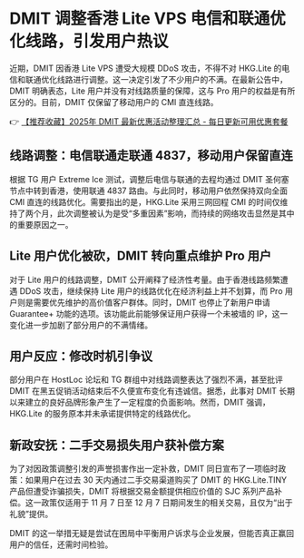 # DMIT 调整香港 Lite VPS 电信和联通优化线路，引发用户热议

近期，DMIT 因香港 Lite VPS 遭受大规模 DDoS 攻击，不得不对 HKG.Lite 的电信和联通优化线路进行调整。这一决定引发了不少用户的不满。在最新公告中，DMIT 明确表态，Lite 用户并没有对线路质量的保障，这与 Pro 用户的权益是有所区分的。目前，DMIT 仅保留了移动用户的 CMI 直连线路。

👉 [【推荐收藏】2025年 DMIT 最新优惠活动整理汇总 - 每日更新可用优惠套餐](https://bit.ly/dmit_coupon)

## 线路调整：电信联通走联通 4837，移动用户保留直连

根据 TG 用户 Extreme Ice 测试，调整后电信与联通的去程均通过 DMIT 圣何塞节点中转到香港，使用联通 4837 路由。与此同时，移动用户依然保持双向全面 CMI 直连的线路优化。需要指出的是，HKG.Lite 采用三网回程 CMI 的时间仅维持了两个月，此次调整被认为是受“多重因素”影响，而持续的网络攻击显然是其中的重要原因之一。

## Lite 用户优化被砍，DMIT 转向重点维护 Pro 用户

对于 Lite 用户的线路调整，DMIT 公开阐释了经济性考量。由于香港线路频繁遭遇 DDoS 攻击，继续保持 Lite 用户的线路优化在经济利益上并不划算，而 Pro 用户则是需要优先维护的高价值客户群体。同时，DMIT 也停止了新用户申请 Guarantee+ 功能的选项。该功能此前能够保证用户获得一个未被墙的 IP，这一变化进一步加剧了部分用户的不满情绪。

## 用户反应：修改时机引争议

部分用户在 HostLoc 论坛和 TG 群组中对线路调整表达了强烈不满，甚至批评 DMIT 在黑五促销活动结束后不久便宣布变化有违诚信。据悉，此事对 DMIT 长期以来建立的良好品牌形象产生了一定程度的负面影响。然而，DMIT 强调，HKG.Lite 的服务原本并未承诺提供特定的线路优化。

## 新政安抚：二手交易损失用户获补偿方案

为了对因政策调整引发的声誉损害作出一定补救，DMIT 同日宣布了一项临时政策：如果用户在过去 30 天内通过二手交易渠道购买了 DMIT 的 HKG.Lite.TINY 产品但遭受诈骗损失，DMIT 将根据交易金额提供相应价值的 SJC 系列产品补偿。这一政策仅适用于 11 月 7 日至 12 月 7 日期间发生的相关交易，且仅为“出于礼貌”提供。

DMIT 的这一举措无疑是尝试在困局中平衡用户诉求与企业发展，但能否真正赢回用户的信任，还需时间检验。